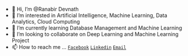 - 👋 Hi, I’m @Ranabir Devnath
- 👀 I’m interested in Artificial Intelligence, Machine Learning, Data Analytics, Cloud Computing
- 🌱 I’m currently learning Database Management and Machine Learning
- 💞️ I’m looking to collaborate on Deep Learning and Machine Learning Project
- 📫 How to reach me ... 
[`Facebook`](https://www.facebook.com/pias.debnath/)
[`Linkedin`](https://www.linkedin.com/in/ranabir-devnath-3b9611139/)
[`Email`](ranabir.devnath@gmail.com)
<!---
pias97/pias97 is a ✨ special ✨ repository because its `README.md` (this file) appears on your GitHub profile.
You can click the Preview link to take a look at your changes.
--->
